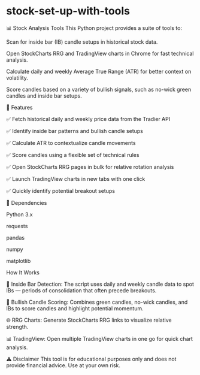 # stock-set-up-with-tools
📊 Stock Analysis Tools
This Python project provides a suite of tools to:

Scan for inside bar (IB) candle setups in historical stock data.

Open StockCharts RRG and TradingView charts in Chrome for fast technical analysis.

Calculate daily and weekly Average True Range (ATR) for better context on volatility.

Score candles based on a variety of bullish signals, such as no-wick green candles and inside bar setups.

🚀 Features

✅ Fetch historical daily and weekly price data from the Tradier API

✅ Identify inside bar patterns and bullish candle setups

✅ Calculate ATR to contextualize candle movements

✅ Score candles using a flexible set of technical rules

✅ Open StockCharts RRG pages in bulk for relative rotation analysis

✅ Launch TradingView charts in new tabs with one click

✅ Quickly identify potential breakout setups

🔧 Dependencies

Python 3.x

requests

pandas

numpy

matplotlib

How It Works

🔎 Inside Bar Detection: The script uses daily and weekly candle data to spot IBs — periods of consolidation that often precede breakouts.

💚 Bullish Candle Scoring: Combines green candles, no-wick candles, and IBs to score candles and highlight potential momentum.

🌐 RRG Charts: Generate StockCharts RRG links to visualize relative strength.

📊 TradingView: Open multiple TradingView charts in one go for quick chart analysis.


⚠️ Disclaimer
This tool is for educational purposes only and does not provide financial advice. Use at your own risk.
